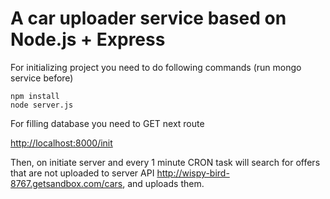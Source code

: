 # A car uploader service based on Node.js + Express
For initializing project you need to do following commands (run mongo service before)
```
npm install
node server.js
```

For filling database you need to GET next route

[http://localhost:8000/init](http://localhost:8000/init)

Then, on initiate server and every 1 minute CRON task will search
 for offers that are not uploaded to server API http://wispy-bird-8767.getsandbox.com/cars,
  and uploads them. 

